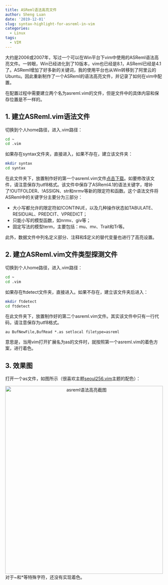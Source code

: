 ```yaml
---
title: ASReml语法高亮文件
author: Sheng Luan
date: '2019-12-01'
slug: syntax-highlight-for-asreml-in-vim
categories:
  - Linux
tags:
  - VIM
---
```


大约是2006或2007年，写过一个可以在Win平台下vim中使用的ASReml语法高亮文件。一转眼，Win已经进化到了10版本，vim也已经是8.1，ASReml已经是4.1了。ASReml增加了好多新的关键词，我的使用平台也从Win转移到了阿里云的Ubuntu。因此重新制作了一个ASReml的语法高亮文件，并记录了如何在vim中配置。

在配置过程中需要建立两个名为asreml.vim的文件，但是文件中的具体内容和保存位置是不一样的。

## 1. 建立ASReml.vim语法文件
切换到个人home路径，进入.vim路径：

```bash
cd ~
cd .vim
```
如果存在syntax文件夹，直接进入，如果不存在，建立该文件夹：
```bash
mkdir syntax
cd syntax
```
在此文件夹下，放置制作好的第一个asreml.vim文件[点击下载](/post/datasets/asreml.vim)。如要修改该文件，请注意保存为utf8格式。该文件中保存了ASReml4.1的语法关键字，增补了!OUTFOLDER、!ASSIGN、str和nrmv等新的限定符和函数。这个语法文件将ASReml中的关键字分主要分为三部分：

* 大小写都允许的限定符如!CONTINUE，以及几种操作状态如TABULATE、RESIDUAL、PREDCIT、VPREDICT；
* 只能小写的模型函数，如nrmv、giv等；
* 固定写法的模型term，主要包括：mu、mv、Trait和Tr等。

此外，数据文件中列名定义部分、注释和$定义的替代变量也进行了高亮设置。

## 2. 建立ASReml.vim文件类型探测文件
切换到个人home路径，进入.vim路径：
```bash
cd ~
cd .vim
```
如果存在ftdetect文件夹，直接进入。如果不存在，建立该文件夹后进入：
```bash
mkdir ftdetect
cd ftdetect
```
在此文件夹下，放置制作好的第二个asreml.vim文件。其实该文件中只有一行代码，请注意保存为utf8格式。
```vim
au BufNewFile,BufRead *.as setlocal filetype=asreml
```
意思是，当用vim打开扩展名为as的文件时，就按照第一个asreml.vim的着色方案，进行着色。

## 3. 效果图

打开一个as文件，如图所示（很喜欢主题[seoul256.vim](https://github.com/junegunn/seoul256.vim)主题的配色）：
<div align="center">
<img src="/post/images/asremlsyntax.png"  alt="asreml语法高亮截图" height= "600" width="100%" >
</div>
对于~和*等特殊字符，还没有实现着色。

